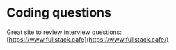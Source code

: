 # Coding questions

Great site to review interview questions:  
[https://www.fullstack.cafe](https://www.fullstack.cafe/)







